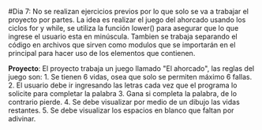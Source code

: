 #Dia 7: 
No se realizan ejercicios previos por lo que solo se va a trabajar el proyecto por partes. La idea es realizar el juego del ahorcado usando los ciclos for y while, se utiliza la función lower() para asegurar que lo que ingrese el usuario esta en minúscula. Tambien se trabaja separando el código en archivos que sirven como modulos que se importarán en el principal para hacer uso de los elementos que contienen. 

<b>Proyecto</b>: El proyecto trabaja un juego llamado "El ahorcado", las reglas del juego son:
    1. Se tienen 6 vidas, osea que solo se permiten máximo 6 fallas.
    2. El usuario debe ir ingresando las letras cada vez que el programa lo solicite para completar la palabra
    3. Gana si completa la palabra, de lo contrario pierde.
    4. Se debe visualizar por medio de un dibujo las vidas restantes.
    5. Se debe visualizar los espacios en blanco que faltan por adivinar.
